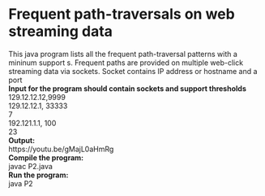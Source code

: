 <h1> Frequent path-traversals on web streaming data </h1>
This java program lists all the frequent path-traversal patterns with a mininum support s. Frequent paths are provided on multiple web-click streaming data via sockets. 
Socket contains IP address or hostname and a port
<br>
<b> Input for the program should contain sockets and support thresholds </b>
<br>
  129.12.12.12,9999
<br>
  129.12.12.1, 33333
<br>
  7
<br>
  192.121.1.1, 100
<br>
  23
<br>
<b> Output: </b>
<br>
   https://youtu.be/gMajL0aHmRg
<br>
<b> Compile the program: </b> 
<br>
    javac P2.java
<br>
<b> Run the program: </b>
<br>
    java P2
